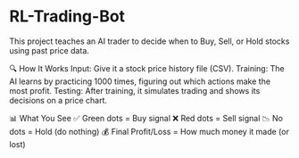 # RL-Trading-Bot
This project teaches an AI trader to decide when to Buy, Sell, or Hold stocks using past price data.

🔍 How It Works
Input: Give it a stock price history file (CSV).
Training: The AI learns by practicing 1000 times, figuring out which actions make the most profit.
Testing: After training, it simulates trading and shows its decisions on a price chart.

📊 What You See
✅ Green dots = Buy signal
❌ Red dots = Sell signal
📉 No dots = Hold (do nothing)
💰 Final Profit/Loss = How much money it made (or lost)
